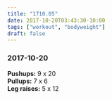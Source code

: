 ```yaml
---
title: "1710.05"
date: 2017-10-20T03:43:30-10:00
tags: ["workout", "bodyweight"]
draft: false
---
```


### 2017-10-20

**Pushups:** 9 x 20  
**Pullups:** 7 x 6  
**Leg raises:** 5 x 12
